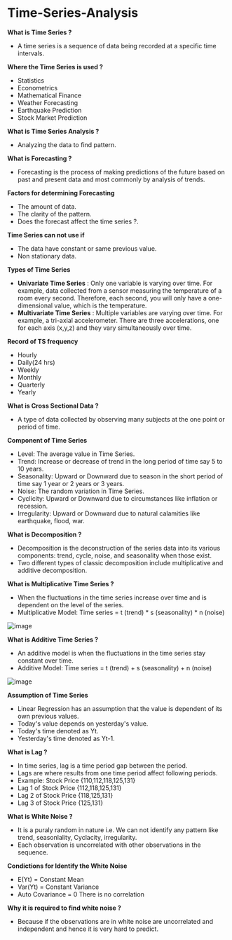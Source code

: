 # Time-Series-Analysis

**What is Time Series ?**
- A time series is a sequence of data being recorded at a specific time intervals.

**Where the Time Series is used ?**
- Statistics
- Econometrics
- Mathematical Finance
- Weather Forecasting
- Earthquake Prediction
- Stock Market Prediction

**What is Time Series Analysis ?**
- Analyzing the data to find pattern.

**What is Forecasting ?**
- Forecasting is the process of making predictions of the future based on past and present data and most commonly by analysis of trends.

**Factors for determining Forecasting**
- The amount of data.
- The clarity of the pattern.
- Does the forecast affect the time series ?.

**Time Series can not use if**
- The data have constant or same previous value.
- Non stationary data.

**Types of Time Series**
- **Univariate Time Series** : Only one variable is varying over time. For example, data collected from a sensor measuring the temperature of a room every second. Therefore, each second, you will only have a one-dimensional value, which is the temperature.
- **Multivariate Time Series** : Multiple variables are varying over time. For example, a tri-axial accelerometer. There are three accelerations, one for each axis (x,y,z) and they vary simultaneously over time.

**Record of TS frequency**
- Hourly
- Daily(24 hrs)
- Weekly
- Monthly
- Quarterly
- Yearly

**What is Cross Sectional Data ?**
- A type of data collected by observing many subjects at the one point or period of time.

**Component of Time Series**
- Level: The average value in Time Series.
- Trend: Increase or decrease of trend in the long period of time say 5 to 10 years.
- Seasonality: Upward or Downward due to season in the short period of time say 1 year or 2 years or 3 years.
- Noise: The random variation in Time Series.
- Cyclicity: Upward or Downward due to circumstances like inflation or recession.
- Irregularity: Upward or Downward due to natural calamities like earthquake, flood, war.

**What is Decomposition ?**
- Decomposition is the deconstruction of the series data into its various components: trend, cycle, noise, and seasonality when those exist. 
- Two different types of classic decomposition include multiplicative and additive decomposition.

**What is Multiplicative Time Series ?**
- When the fluctuations in the time series increase over time and is dependent on the level of the series.
- Multiplicative Model: Time series  = t (trend) * s (seasonality) * n (noise)

![image](https://user-images.githubusercontent.com/77838416/111447577-9488b080-8733-11eb-944d-8fbd4d203f37.png)

**What is Additive Time Series ?**
- An additive model is when the fluctuations in the time series stay constant over time.
- Additive Model: Time series  = t (trend) + s (seasonality) + n (noise)

![image](https://user-images.githubusercontent.com/77838416/111447718-b5e99c80-8733-11eb-9aa0-8c8617582fa5.png)

**Assumption of Time Series**
- Linear Regression has an assumption that the value is dependent of its own previous values.
- Today's value depends on yesterday's value.
- Today's time denoted as Yt.
- Yesterday's time denoted as Yt-1.

**What is Lag ?**
- In time series, lag is a time period gap between the period.
- Lags are where results from one time period affect following periods.
- Example: Stock Price {110,112,118,125,131}
- Lag 1 of Stock Price {112,118,125,131}
- Lag 2 of Stock Price {118,125,131}
- Lag 3 of Stock Price {125,131}

**What is White Noise ?**
- It is a puraly random in nature i.e. We can not identify any pattern like trend, seasonlality, Cyclacity, irregularity.
- Each observation is uncorrelated with other observations in the sequence.

**Condictions for Identify the White Noise**
- E(Yt) = Constant Mean
- Var(Yt) = Constant Variance
- Auto Covariance = 0 There is no correlation

**Why it is required to find white noise ?**
- Because if the observations are in white noise are uncorrelated and independent and hence it is very hard to predict.

